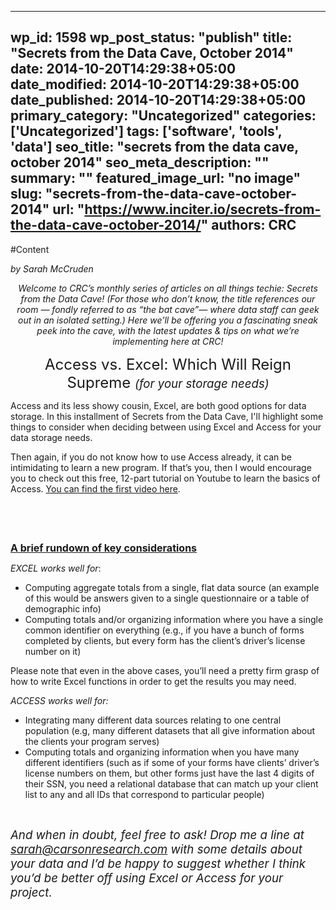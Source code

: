 
---
wp_id: 1598
wp_post_status: "publish" 
title: "Secrets from the Data Cave, October 2014"
date: 2014-10-20T14:29:38+05:00
date_modified: 2014-10-20T14:29:38+05:00
date_published: 2014-10-20T14:29:38+05:00
primary_category: "Uncategorized"
categories: ['Uncategorized'] 
tags: ['software', 'tools', 'data']
seo_title: "secrets from the data cave, october 2014"
seo_meta_description: ""
summary: ""
featured_image_url: "no image"
slug: "secrets-from-the-data-cave-october-2014"
url: "https://www.inciter.io/secrets-from-the-data-cave-october-2014/"
authors: CRC
---

#Content

_by Sarah McCruden_
<p style="text-align: center;"><em>Welcome to CRC’s monthly series of articles on all things techie: Secrets from the Data Cave! (For those who don’t know, the title references our room — fondly referred to as “the bat cave”— where data staff can geek out in an isolated setting.) Here we’ll be offering you a fascinating sneak peek into the cave, with the latest updates &amp; tips on what we’re implementing here at CRC!</em></p>
<p style="text-align: center;"><span style="font-size: 18pt;">Access vs. Excel: Which Will Reign Supreme&nbsp;<span style="font-size: 14pt;"><em>(for your storage needs)</em></span></span></p>
<p style="text-align: left;">Access and its less showy cousin, Excel, are both good options for data storage. In this installment of Secrets from the Data Cave, I'll highlight some things to consider when deciding between using Excel and Access for your data storage needs.</p>
<p style="text-align: left;">Then again, if you do not know how to use Access already, it can be intimidating to learn a new program. If that’s you, then I would encourage you to check out this free, 12-part tutorial on Youtube to learn the basics of Access. <a href="https://www.youtube.com/watch?v=hMzf6u8hWqk" target="_blank">You can find the first video here</a>.</p>

&nbsp;

&nbsp;
<p style="text-align: left;"><span style="text-decoration: underline;"><span style="font-size: 12pt;"><strong>A brief rundown of key considerations</strong></span></span></p>
<p style="text-align: left;"><em>EXCEL works well for</em>:</p>
<ul style="text-align: left;">
<li>Computing aggregate totals from a single, flat data source (an example of this would be answers given to a single questionnaire or a table of demographic info)</li>
<li>Computing totals and/or organizing information where you have a single common identifier on everything (e.g., if you have a bunch of forms completed by clients, but every form has the client’s driver’s license number on it)</li>
</ul>
<p style="text-align: left;">Please note that even in the above cases, you’ll need a pretty firm grasp of how to write Excel functions in order to get the results you may need.</p>
<p style="text-align: left;"><em>ACCESS works well for:</em></p>
<ul><li style="text-align: left;">Integrating many different data sources relating to one central population (e.g, many different datasets that all give information about the clients your program serves)</li><li style="text-align: left;">Computing totals and organizing information when you have many different identifiers (such as if some of your forms have clients’ driver’s license numbers on them, but other forms just have the last 4 digits of their SSN, you need a relational database that can match up your client list to any and all IDs that correspond to particular people)</li></ul>


&nbsp;
<p style="text-align: left;"><em><span style="font-size: 14pt;">And when in doubt, feel free to ask! Drop me a line at <a href="mailto:sarah@carsonresearch.com">sarah@carsonresearch.com</a> with some details about your data and I’d be happy to suggest whether I think you’d be better off using Excel or Access for your project.</span></em></p>

